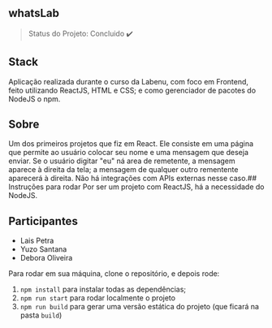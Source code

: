 ## whatsLab


> Status do Projeto: Concluido :heavy_check_mark:

## Stack
Aplicação realizada durante o curso da Labenu, com foco em Frontend, feito utilizando ReactJS, HTML e CSS; 
e como gerenciador de pacotes do NodeJS o npm.


## Sobre
Um dos primeiros projetos que fiz em React.
Ele consiste em uma página que permite ao usuário colocar seu nome e uma 
mensagem que deseja enviar. Se o usuário digitar "eu" ná area de remetente, 
a mensagem aparece à direita da tela; a mensagem de qualquer outro rementente 
aparecerá à direita. 
Não há integrações com APIs externas nesse caso.## Instruções para rodar
Por ser um projeto com ReactJS, há a necessidade do NodeJS. 

## Participantes
- Lais Petra
- Yuzo Santana
- Debora Oliveira

Para rodar em sua máquina, clone o repositório, e depois rode:

1. `npm install` para instalar todas as dependências;
1. `npm run start` para rodar localmente o projeto
1. `npm run build` para gerar uma versão estática do projeto 
(que ficará na pasta `build`)
